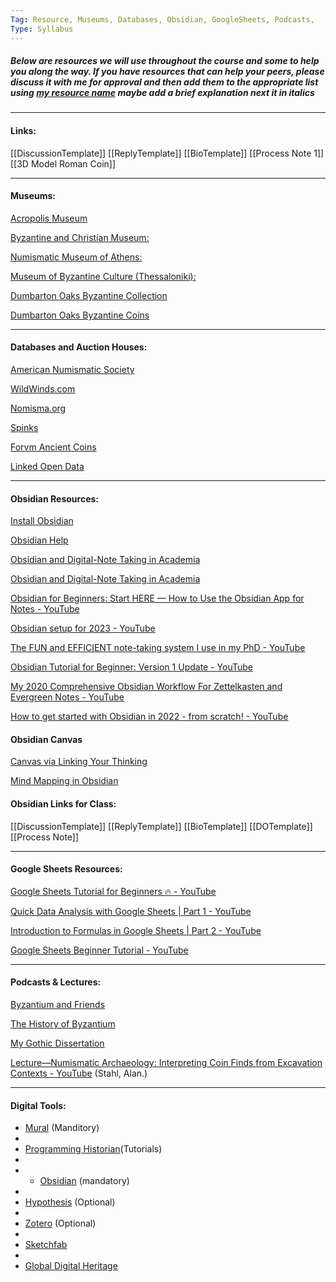 ```yaml
---
Tag: Resource, Museums, Databases, Obsidian, GoogleSheets, Podcasts, 
Type: Syllabus
---
```


##### Below are resources we will use throughout the course and some to help you along the way. If you have resources that can help your peers, please discuss it with me for approval and then add them to the appropriate list using [my resource name](webaddress/url) *maybe add a brief explanation next it in italics*


---
#### Links:

[[DiscussionTemplate]]
[[ReplyTemplate]]
[[BioTemplate]]
[[Process Note 1]]
[[3D Model Roman Coin]]


---
#### Museums:

[Acropolis Museum](https://www.theacropolismuseum.gr/en/)

[Byzantine and Christian Museum:](https://www.byzantinemuseum.gr/en/)

[Numismatic Museum of Athens:](https://www.nummus.gr/en/)

[Museum of Byzantine Culture (Thessaloniki):](https://mbp.gr/en)

[Dumbarton Oaks Byzantine Collection](https://www.doaks.org/visit/museum/collections/byzantine-collection)

[Dumbarton Oaks Byzantine Coins](https://www.doaks.org/resources/coins)

---
#### Databases and Auction Houses:

[American Numismatic Society](https://numismatics.org/collections/) 

[WildWinds.com](https://www.wildwinds.com/) 

[Nomisma.org](http://nomisma.org/)

[Spinks](https://www.spink.com/department/4)

[Forvm Ancient Coins](https://www.forumancientcoins.com/)

[Linked Open Data](http://www.w3.org/DesignIssues/LinkedData.html)

---
#### Obsidian Resources:

[Install Obsidian](https://help.obsidian.md/Getting+started/Download+and+install+Obsidian)

[Obsidian Help](https://help.obsidian.md/Start+here) 

[Obsidian and Digital-Note Taking in Academia](https://scds.github.io/dmds-22-23/Obsidian.html)

[Obsidian and Digital-Note Taking in Academia](https://scds.github.io/dmds-22-23/Obsidian.html)

[Obsidian for Beginners: Start HERE — How to Use the Obsidian App for Notes - YouTube](https://www.youtube.com/watch?v=QgbLb6QCK88)

[Obsidian setup for 2023 - YouTube](https://www.youtube.com/watch?v=ym26gT798lQ)

[The FUN and EFFICIENT note-taking system I use in my PhD - YouTube](https://www.youtube.com/watch?v=L9SLlxaEEXY)

[Obsidian Tutorial for Beginner: Version 1 Update - YouTube](https://www.youtube.com/watch?v=5Vz59TU115M)

[My 2020 Comprehensive Obsidian Workflow For Zettelkasten and Evergreen Notes - YouTube](https://www.youtube.com/watch?v=Ewhfok91AdE&t=1s)

[How to get started with Obsidian in 2022 - from scratch! - YouTube](https://www.youtube.com/watch?v=OUrOfIqvGS4)

#### Obsidian Canvas

[Canvas via Linking Your Thinking](https://www.youtube.com/watch?v=vLBd_ADeKIw&t=143s)

[Mind Mapping in Obsidian](https://www.youtube.com/watch?v=eHI-Szjpafk)

#### Obsidian Links for Class:

[[DiscussionTemplate]]
[[ReplyTemplate]]
[[BioTemplate]]
[[DOTemplate]]
[[Process Note]]


---
#### Google Sheets Resources:

[Google Sheets Tutorial for Beginners 🔥 - YouTube](https://www.youtube.com/watch?v=FIkZ1sPmKNw)

[Quick Data Analysis with Google Sheets | Part 1 - YouTube](https://www.youtube.com/watch?v=Y8jhi_yZKOg&t=1s)

[Introduction to Formulas in Google Sheets | Part 2 - YouTube](https://www.youtube.com/watch?v=YXLXXSXhQqo&t=1s)

[Google Sheets Beginner Tutorial - YouTube](https://www.youtube.com/watch?v=_UWPaPer1MY&t=1s)

---
#### Podcasts & Lectures: 

[Byzantium and Friends](https://www.medievalists.net/tag/byzantium-friends/)

[The History of Byzantium](https://thehistoryofbyzantium.com/)

[My Gothic Dissertation](https://www.mygothicdissertation.com/)

[Lecture—Numismatic Archaeology: Interpreting Coin Finds from Excavation Contexts - YouTube](https://www.youtube.com/watch?v=lzMUOWFklK0) (Stahl, Alan.)

---
#### Digital Tools:

- [Mural](https://www.getmural.io/) (Manditory)
- 
-  [Programming Historian](https://programminghistorian.org/)(Tutorials)
-  
- - [Obsidian](https://obsidian.md/) (mandatory)
- 
- [Hypothesis](https://web.hypothes.is/) (Optional)
- 
- [Zotero](https://www.zotero.org/) (Optional)
- 
- [Sketchfab](https://sketchfab.com/)
- 
- [Global Digital Heritage](https://globaldigitalheritage.org/)
